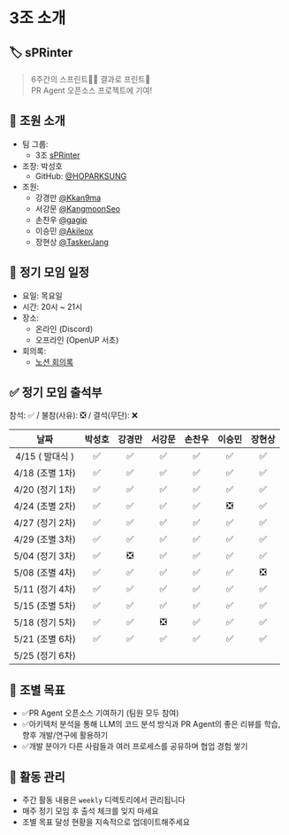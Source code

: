 # 3조 소개

## 🏷️ sPRinter
> 6주간의 스프린트🏃‍♂️ 결과로 프린트📄  
> PR Agent 오픈소스 프로젝트에 기여!  


## 👥 조원 소개
- 팀 그룹:
  - 3조 [sPRinter](https://github.com/group-3-sPRinter/pr-agent)
- 조장: 박성호
  - GitHub: [@HOPARKSUNG](https://github.com/HOPARKSUNG)
- 조원:
  - 강경만 [@Kkan9ma](https://github.com/Kkan9ma)
  - 서강문 [@KangmoonSeo](https://github.com/KangmoonSeo)
  - 손찬우 [@gagip](https://github.com/gagip)
  - 이승민 [@Akileox](https://github.com/Akileox)
  - 장현상 [@TaskerJang](https://github.com/TaskerJang)

## 📅 정기 모임 일정
- 요일: 목요일
- 시간: 20시 ~ 21시
- 장소:  
  - 온라인 (Discord)  
  - 오프라인 (OpenUP 서초)
- 회의록:  
  - [노션 회의록](https://sunghothegamebird.notion.site/2025-OSSCA-PR-Agnet-3-sPRinter-1d92ec95ce928080a5abeb2e03b5247d?pvs=4)

## ✅ 정기 모임 출석부

참석: ✅ / 불참(사유): ❎ / 결석(무단): ❌

|      날짜      | 박성호 | 강경만 | 서강문 | 손찬우 | 이승민 | 장현상 |
| :------------: | :----: | :----: | :----: | :----: | :----: | :----: |
| 4/15 ( 발대식 )|   ✅   |   ✅   |   ✅   |   ✅   |   ✅   |   ✅   |
| 4/18 (조별 1차)|   ✅   |   ✅   |   ✅   |   ✅   |   ✅   |   ✅   |
| 4/20 (정기 1차)|   ✅   |   ✅   |   ✅   |   ✅   |   ✅   |   ✅   |
| 4/24 (조별 2차)|   ✅   |   ✅   |   ✅   |   ✅   |   ❎   |   ✅   |
| 4/27 (정기 2차)|   ✅   |   ✅   |   ✅   |   ✅   |   ✅   |   ✅   |
| 4/29 (조별 3차)|   ✅   |   ✅   |   ✅   |   ✅   |   ✅   |   ✅   |
| 5/04 (정기 3차)|   ✅   |   ❎   |   ✅   |   ✅   |   ✅   |   ✅   |
| 5/08 (조별 4차)|   ✅   |   ✅   |   ✅   |   ✅   |   ✅   |   ❎   |
| 5/11 (정기 4차)|   ✅   |   ✅   |   ✅   |   ✅   |   ✅   |   ✅   |
| 5/15 (조별 5차)|   ✅   |   ✅   |   ✅   |   ✅   |   ✅   |   ✅   |
| 5/18 (정기 5차)|   ✅   |   ✅   |   ❎   |   ✅   |   ✅   |   ✅   |
| 5/21 (조별 6차)|   ✅   |   ✅   |   ✅   |   ✅   |   ✅   |   ✅   |
| 5/25 (정기 6차)|        |        |        |        |        |        |

## 🎯 조별 목표
- ✅PR Agent 오픈소스 기여하기 (팀원 모두 참여) 
- ✅아키텍처 분석을 통해 LLM의 코드 분석 방식과 PR Agent의 좋은 리뷰를 학습,  
  향후 개발/연구에 활용하기 
- ✅개발 분야가 다른 사람들과 여러 프로세스를 공유하며 협업 경험 쌓기 

## 📝 활동 관리
- 주간 활동 내용은 `weekly` 디렉토리에서 관리됩니다
- 매주 정기 모임 후 출석 체크를 잊지 마세요
- 조별 목표 달성 현황을 지속적으로 업데이트해주세요

